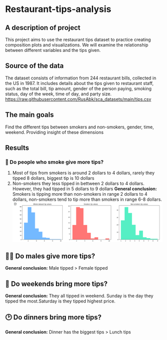 # Restaurant-tips-analysis
## A description of project
This project aims to use the restaurant tips dataset to practice creating composition plots and visualizations. We will examine the relationship between different variables and the tips given.

## Source of the data
The dataset consists of information from 244 restaurant bills, collected in the US in 1987.
It includes details about the tips given to restaurant staff, such as the total bill, tip amount, gender of the person paying, smoking status, day of the week, time of day, and party size.
https://raw.githubusercontent.com/RusAbk/sca_datasets/main/tips.csv
## The main goals
Find the different tips between smokers and non-smokers, gender, time, weekend. Providing insight of these dimensions
## Results
 ### 🚬 Do people who smoke give more tips?
1. Most of tips from smokers is around 2 dollars to 4 dollars, rarely they tipped 8 dollars, biggest tip is 10 dollars
2. Non-smokers they less tipped in bettween 2 dollars to 4 dollars. However, they had tipped in 5 dollars to 9 dollars
**General conclusion:**
Smokers is tipping more than non-smokers in range 2 dollars to 4 dollars, non-smokers tend to tip more than smokers in range 6-8 dollars.
![Tipsbysmoker](/image/chart1.png)




## 👨👩 Do males give more tips?
**General conclusion:**
Male tipped > Female tipped

## 📆 Do weekends bring more tips?
**General conclusion:**
They all tipped in weekend.
Sunday is the day they tipped the most.Saturday is they tipped highest price.

## 🕑 Do dinners bring more tips?
**General conclusion:**
Dinner has the biggest tips > Lunch tips


